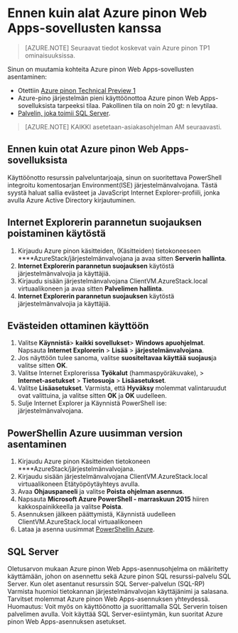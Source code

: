 <properties
    pageTitle="Azure pinon palvelun sovelluksen teknisen ennakkoversion 1, ennen kuin aloitat | Microsoft Azure"
    description="Viimeistele ennen kuin otat Web Apps-sovellusten Azure pinon vaiheet"
    services="azure-stack"
    documentationCenter=""
    authors="apwestgarth"
    manager="stefsch"
    editor=""/>

<tags
    ms.service="azure-stack"
    ms.workload="app-service"
    ms.tgt_pltfrm="na"
    ms.devlang="na"
    ms.topic="article"
    ms.date="09/26/2016"
    ms.author="anwestg"/>
    
# <a name="before-you-get-started-with-azure-stack-web-apps"></a>Ennen kuin alat Azure pinon Web Apps-sovellusten kanssa

> [AZURE.NOTE] Seuraavat tiedot koskevat vain Azure pinon TP1 ominaisuuksissa.

Sinun on muutamia kohteita Azure pinon Web Apps-sovellusten asentaminen:

- Otettiin [Azure pinon Technical Preview 1](azure-stack-run-powershell-script.md)
- Azure-pino järjestelmän pieni käyttöönottoa Azure pinon Web Apps-sovelluksista tarpeeksi tilaa.  Pakollinen tila on noin 20 gt: n levytilaa.
- [Palvelin, joka toimii SQL Server](#SQL-Server).

>[AZURE.NOTE] KAIKKI asetetaan-asiakasohjelman AM seuraavasti.

## <a name="before-you-deploy-azure-stack-web-apps"></a>Ennen kuin otat Azure pinon Web Apps-sovelluksista

Käyttöönotto resurssin palveluntarjoaja, sinun on suoritettava PowerShell integroitu komentosarjan Environment(ISE) järjestelmänvalvojana. Tästä syystä haluat sallia evästeet ja JavaScript Internet Explorer-profiili, jonka avulla Azure Active Directory kirjautuminen.

## <a name="turn-off-internet-explorer-enhanced-security"></a>Internet Explorerin parannetun suojauksen poistaminen käytöstä

1.  Kirjaudu Azure pinon käsitteiden, (Käsitteiden) tietokoneeseen ****AzureStack/järjestelmänvalvojana ja avaa sitten **Serverin hallinta**.
2.  **Internet Explorerin parannetun suojauksen** käytöstä järjestelmänvalvojia ja käyttäjiä.
3.  Kirjaudu sisään järjestelmänvalvojana ClientVM.AzureStack.local virtuaalikoneen ja avaa sitten **Palvelimen hallinta**.
4.  **Internet Explorerin parannetun suojauksen** käytöstä järjestelmänvalvojia ja käyttäjiä.

## <a name="enable-cookies"></a>Evästeiden ottaminen käyttöön

1.  Valitse **Käynnistä**> **kaikki sovellukset**> **Windows apuohjelmat**. Napsauta **Internet Explorerin** > **Lisää** > **järjestelmänvalvojana**.
2.  Jos näyttöön tulee sanoma, valitse **suositeltavaa käyttää suojaus**ja valitse sitten **OK**.
3.  Valitse Internet Explorerissa **Työkalut** (hammaspyöräkuvake), > **Internet-asetukset** > **Tietosuoja** > **Lisäasetukset**.
4.  Valitse **Lisäasetukset**. Varmista, että **Hyväksy** molemmat valintaruudut ovat valittuina, ja valitse sitten **OK** ja **OK** uudelleen.
5.  Sulje Internet Explorer ja Käynnistä PowerShell ise: järjestelmänvalvojana.

## <a name="install-the-latest-version-of-azure-powershell"></a>PowerShellin Azure uusimman version asentaminen

1.  Kirjaudu Azure pinon Käsitteiden tietokoneen ****AzureStack/järjestelmänvalvojana.
2.  Kirjaudu sisään järjestelmänvalvojana ClientVM.AzureStack.local virtuaalikoneen Etätyöpöytäyhteys avulla.
3.  Avaa **Ohjauspaneeli** ja valitse **Poista ohjelman asennus**. 
4.  Napsauta **Microsoft Azure PowerShell - marraskuun 2015** hiiren kakkospainikkeella ja valitse **Poista**.
5.  Asennuksen jälkeen päättymistä, Käynnistä uudelleen ClientVM.AzureStack.local virtuaalikoneen
6.  Lataa ja asenna uusimmat [PowerShellin Azure](http://aka.ms/azstackpsh).


## <a name="sql-server"></a>SQL Server

Oletusarvon mukaan Azure pinon Web Apps-asennusohjelma on määritetty käyttämään, johon on asennettu sekä Azure pinon SQL resurssi-palvelu SQL Server. Kun olet asentanut resurssin SQL Server-palvelun (SQL-RP) Varmista huomioi tietokannan järjestelmänvalvojan käyttäjänimi ja salasana. Tarvitset molemmat Azure pinon Web Apps-asennuksen yhteydessä.
Huomautus: Voit myös on käyttöönotto ja suorittamalla SQL Serverin toisen palvelimen avulla. Voit käyttää SQL Server-esiintymän, kun suoritat Azure pinon Web Apps-asennuksen asetukset.
